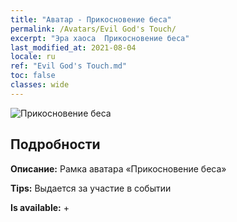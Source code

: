 ```yaml
---
title: "Аватар - Прикосновение беса"
permalink: /Avatars/Evil God's Touch/
excerpt: "Эра хаоса  Прикосновение беса"
last_modified_at: 2021-08-04
locale: ru
ref: "Evil God's Touch.md"
toc: false
classes: wide
---
```

 ![Прикосновение беса](/images/a/avatarFrame_88.png)

## Подробности

 **Описание:** Рамка аватара «Прикосновение беса» 

 **Tips:** Выдается за участие в событии 

 **Is available:**  + 

